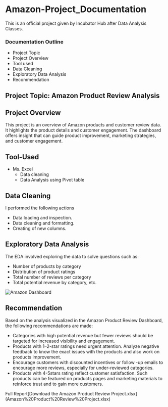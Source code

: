 # Amazon-Project_Documentation

This is an official project given by Incubator Hub after Data Analysis Classes.

### Documentation Outline

 - Project Topic
 - Project Overview
 - Tool used
 - Data Cleaning
 - Exploratory Data Analysis
 - Recommendation


## Project Topic: Amazon Product Review Analysis

## Project Overview
This project is an overview of Amazon products and customer review data. It highlights the product details and customer engagement. The dashboard offers insight that can guide product improvement, marketing strategies, and customer engagement.

## Tool-Used
- Ms. Excel
   -  	Data cleaning
   - 	Data Analysis using Pivot table

## Data Cleaning
I performed the following actions
   - Data loading and inspection.
   - Data cleaning and formatting.
   - Creating of new columns.

## Exploratory Data Analysis
The EDA involved exploring the data to solve questions such as:
   - Number of products by category
   - Distribution of product ratings
   - Total number of reviews per category
   - Total potential revenue by category, etc.

     
![Amazon Dashboard](https://github.com/user-attachments/assets/004f4323-7a60-4d60-bd5b-942b2d53f8e4)


## Recommendation
Based on the analysis visualized in the Amazon Product Review Dashboard, the following recommendations are made:
   - Categories with high potential revenue but fewer reviews should be targeted for increased visibility and engagement.
   - Products with 1–2-star ratings need urgent attention. Analyze negative feedback to know the exact issues with the products and also work on products improvement.
   - Encourage customers with discounted incentives or follow -up emails to encourage more reviews, especially for under-reviewed categories.
   - Products with 4-5stars rating reflect customer satisfaction. Such products can be featured on products pages and marketing materials to reinforce trust and to gain more customers.

Full Report[Download the Amazon Product Review Project.xlsx]
(Amazon%20Product%20Review%20Project.xlsx)



